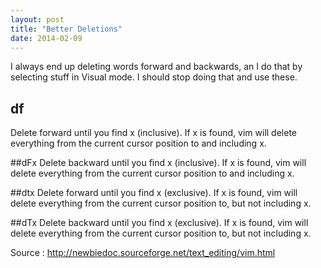 ```yaml
---
layout: post
title: "Better Deletions"
date: 2014-02-09
---
```

I always end up deleting words forward and backwards, an I do that by selecting stuff in Visual mode. I should stop doing that and use these.

df
--
Delete forward until you find x (inclusive). If x is found, vim will delete everything from the current cursor position to and including x.

##dFx
Delete backward until you find x (inclusive). If x is found, vim will delete everything from the current cursor position to and including x.

##dtx
Delete forward until you find x (exclusive). If x is found, vim will delete everything from the current cursor position to, but not including x.

##dTx
Delete backward until you find x (exclusive). If x is found, vim will delete everything from the current cursor position to, but not including x.

Source : http://newbiedoc.sourceforge.net/text_editing/vim.html
